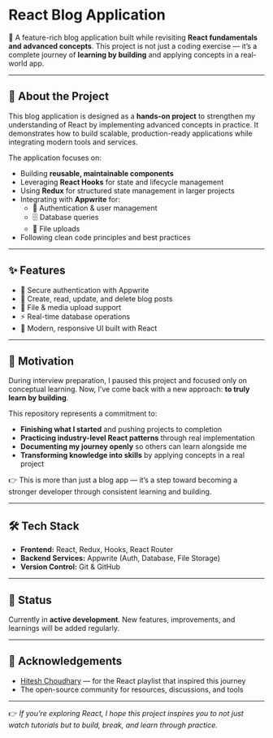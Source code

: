 # React Blog Application

🚀 A feature-rich blog application built while revisiting **React fundamentals and advanced concepts**. This project is not just a coding exercise — it’s a complete journey of **learning by building** and applying concepts in a real-world app.

---

## 📖 About the Project

This blog application is designed as a **hands-on project** to strengthen my understanding of React by implementing advanced concepts in practice. It demonstrates how to build scalable, production-ready applications while integrating modern tools and services.

The application focuses on:

- Building **reusable, maintainable components**
- Leveraging **React Hooks** for state and lifecycle management
- Using **Redux** for structured state management in larger projects
- Integrating with **Appwrite** for:
  - 🔐 Authentication & user management
  - 🗄️ Database queries
  - 📂 File uploads
- Following clean code principles and best practices

---

## ✨ Features

- 🔐 Secure authentication with Appwrite
- 📝 Create, read, update, and delete blog posts
- 📂 File & media upload support
- ⚡ Real-time database operations
- 🎨 Modern, responsive UI built with React

---

## 🎯 Motivation

During interview preparation, I paused this project and focused only on conceptual learning. Now, I’ve come back with a new approach: **to truly learn by building**.

This repository represents a commitment to:

- **Finishing what I started** and pushing projects to completion
- **Practicing industry-level React patterns** through real implementation
- **Documenting my journey openly** so others can learn alongside me
- **Transforming knowledge into skills** by applying concepts in a real project

👉 This is more than just a blog app — it’s a step toward becoming a stronger developer through consistent learning and building.

---

## 🛠️ Tech Stack

- **Frontend:** React, Redux, Hooks, React Router
- **Backend Services:** Appwrite (Auth, Database, File Storage)
- **Version Control:** Git & GitHub

---

## 🚧 Status

Currently in **active development**. New features, improvements, and learnings will be added regularly.

---

## 🙌 Acknowledgements

- [Hitesh Choudhary](https://www.youtube.com/playlist?list=PLu71SKxNbfoDqgPchmvIsL4hTnJIrtige) — for the React playlist that inspired this journey
- The open-source community for resources, discussions, and tools

---

👉 _If you’re exploring React, I hope this project inspires you to not just watch tutorials but to build, break, and learn through practice._
